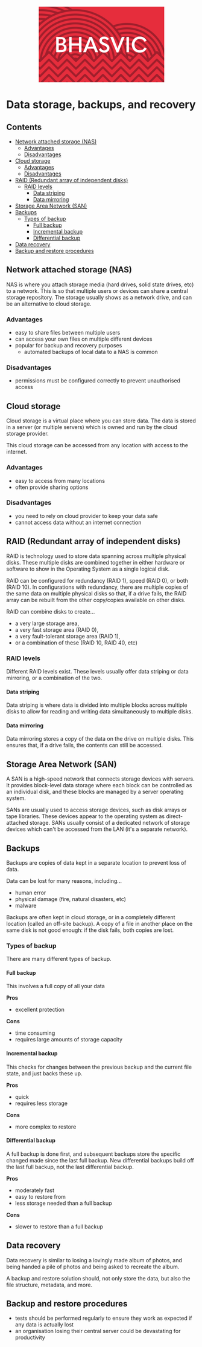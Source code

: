 <p align="center">
  <img src="https://github.com/davwheat-bhasvic/common-assets/blob/main/images/bhasvic/bhasvic-rect-hills-text-small.png?raw=true">
</p>

<!-- omit in toc -->

# Data storage, backups, and recovery <!-- omit in toc -->

## Contents <!-- omit in toc -->

- [Network attached storage (NAS)](#network-attached-storage-nas)
  - [Advantages](#advantages)
  - [Disadvantages](#disadvantages)
- [Cloud storage](#cloud-storage)
  - [Advantages](#advantages-1)
  - [Disadvantages](#disadvantages-1)
- [RAID (Redundant array of independent disks)](#raid-redundant-array-of-independent-disks)
  - [RAID levels](#raid-levels)
    - [Data striping](#data-striping)
    - [Data mirroring](#data-mirroring)
- [Storage Area Network (SAN)](#storage-area-network-san)
- [Backups](#backups)
  - [Types of backup](#types-of-backup)
    - [Full backup](#full-backup)
    - [Incremental backup](#incremental-backup)
    - [Differential backup](#differential-backup)
- [Data recovery](#data-recovery)
- [Backup and restore procedures](#backup-and-restore-procedures)

## Network attached storage (NAS)

NAS is where you attach storage media (hard drives, solid state drives, etc) to a network. This is so that multiple users or devices can share a central storage repository. The storage usually shows as a network drive, and can be an alternative to cloud storage.

### Advantages

- easy to share files between multiple users
- can access your own files on multiple different devices
- popular for backup and recovery purposes
  - automated backups of local data to a NAS is common

### Disadvantages

- permissions must be configured correctly to prevent unauthorised access

## Cloud storage

Cloud storage is a virtual place where you can store data. The data is stored in a server (or multiple servers) which is owned and run by the cloud storage provider.

This cloud storage can be accessed from any location with access to the internet.

### Advantages

- easy to access from many locations
- often provide sharing options

### Disadvantages

- you need to rely on cloud provider to keep your data safe
- cannot access data without an internet connection


## RAID (Redundant array of independent disks)

RAID is technology used to store data spanning across multiple physical disks. These multiple disks are combined together in either hardware or software to show in the Operating System as a single logical disk.

RAID can be configured for redundancy (RAID 1), speed (RAID 0), or both (RAID 10). In configurations with redundancy, there are multiple copies of the same data on multiple physical disks so that, if a drive fails, the RAID array can be rebuilt from the other copy/copies available on other disks.

RAID can combine disks to create...

- a very large storage area,
- a very fast storage area (RAID 0),
- a very fault-tolerant storage area (RAID 1),
- or a combination of these (RAID 10, RAID 40, etc)

### RAID levels

Different RAID levels exist. These levels usually offer data striping or data mirroring, or a combination of the two.

#### Data striping

Data striping is where data is divided into multiple blocks across multiple disks to allow for reading and writing data simultaneously to multiple disks.

#### Data mirroring

Data mirroring stores a copy of the data on the drive on multiple disks. This ensures that, if a drive fails, the contents can still be accessed.

## Storage Area Network (SAN)

A SAN is a high-speed network that connects storage devices with servers. It provides block-level data storage where each block can be controlled as an individual disk, and these blocks are managed by a server operating system.

SANs are usually used to access storage devices, such as disk arrays or tape libraries. These devices appear to the operating system as direct-attached storage. SANs usually consist of a dedicated network of storage devices which can't be accessed from the LAN (it's a separate network).

## Backups

Backups are copies of data kept in a separate location to prevent loss of data.

Data can be lost for many reasons, including...

- human error
- physical damage (fire, natural disasters, etc)
- malware

Backups are often kept in cloud storage, or in a completely different location (called an off-site backup). A copy of a file in another place on the same disk is not good enough: if the disk fails, both copies are lost.

### Types of backup

There are many different types of backup.

#### Full backup

This involves a full copy of all your data

**Pros**

- excellent protection

**Cons**

- time consuming
- requires large amounts of storage capacity

#### Incremental backup

This checks for changes between the previous backup and the current file state, and just backs these up.

**Pros**

- quick
- requires less storage

**Cons**

- more complex to restore

#### Differential backup

A full backup is done first, and subsequent backups store the specific changed made since the last full backup. New differential backups build off the last full backup, not the last differential backup.

**Pros**

- moderately fast
- easy to restore from
- less storage needed than a full backup

**Cons**

- slower to restore than a full backup

## Data recovery

Data recovery is similar to losing a lovingly made album of photos, and being handed a pile of photos and being asked to recreate the album.

A backup and restore solution should, not only store the data, but also the file structure, metadata, and more.

## Backup and restore procedures

- tests should be performed regularly to ensure they work as expected if any data is actually lost
- an organisation losing their central server could be devastating for productivity

